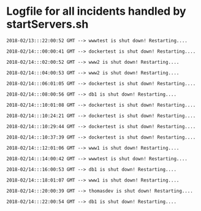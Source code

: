 # Logfile for all incidents handled by startServers.sh

`2018-02/13:::22:00:52 GMT --> wwwtest is shut down! Restarting....`

`2018-02/14:::00:00:41 GMT --> dockertest is shut down! Restarting....`

`2018-02/14:::02:00:52 GMT --> www2 is shut down! Restarting....`

`2018-02/14:::04:00:53 GMT --> www2 is shut down! Restarting....`

`2018-02/14:::06:01:05 GMT --> dockertest is shut down! Restarting....`

`2018-02/14:::08:00:56 GMT --> db1 is shut down! Restarting....`

`2018-02/14:::10:01:08 GMT --> dockertest is shut down! Restarting....`

`2018-02/14:::10:24:21 GMT --> dockertest is shut down! Restarting....`

`2018-02/14:::10:29:44 GMT --> dockertest is shut down! Restarting....`

`2018-02/14:::10:37:39 GMT --> dockertest is shut down! Restarting....`

`2018-02/14:::12:01:06 GMT --> www1 is shut down! Restarting....`

`2018-02/14:::14:00:42 GMT --> wwwtest is shut down! Restarting....`

`2018-02/14:::16:00:53 GMT --> db1 is shut down! Restarting....`

`2018-02/14:::18:01:07 GMT --> www1 is shut down! Restarting....`

`2018-02/14:::20:00:39 GMT --> thomasdev is shut down! Restarting....`

`2018-02/14:::22:00:54 GMT --> db1 is shut down! Restarting....`

